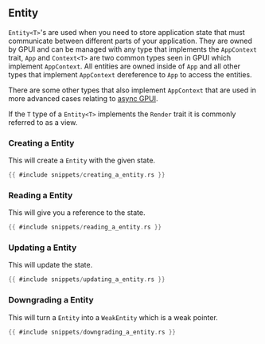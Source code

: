 ## Entity

`Entity<T>`'s are used when you need to store application state that must communicate between different parts of your application. They are owned by GPUI and can be managed with any type that implements the `AppContext` trait, `App` and `Context<T>` are two common types seen in GPUI which implement `AppContext`. All entities are owned inside of `App` and all other types that implement `AppContext` dereference to `App` to access the entities.

There are some other types that also implement `AppContext` that are used in more advanced cases relating to [async GPUI](../async/index.md).

If the `T` type of a `Entity<T>` implements the `Render` trait it is commonly referred to as a view.

### Creating a Entity

This will create a `Entity` with the given state.

```rust
{{ #include snippets/creating_a_entity.rs }}
```

### Reading a Entity

This will give you a reference to the state.

```rust
{{ #include snippets/reading_a_entity.rs }}
```

### Updating a Entity

This will update the state.

```rust
{{ #include snippets/updating_a_entity.rs }}
```

### Downgrading a Entity

This will turn a `Entity` into a `WeakEntity` which is a weak pointer.

```rust
{{ #include snippets/downgrading_a_entity.rs }}
```
